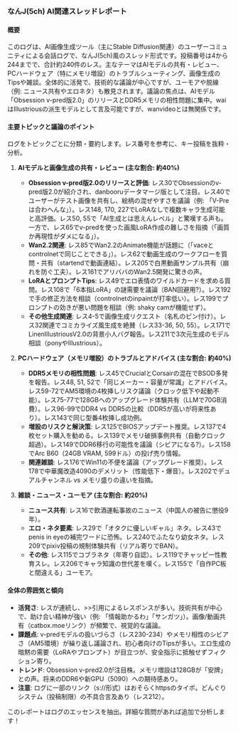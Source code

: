 ### なんJ(5ch) AI関連スレッドレポート

#### 概要
このログは、AI画像生成ツール（主にStable Diffusion関連）のユーザーコミュニティによる会話ログで、なんJ(5ch)風のスレッド形式です。投稿番号は4から244までで、合計約240件のレス。主なテーマはAIモデルの共有・レビュー、PCハードウェア（特にメモリ増設）のトラブルシューティング、画像生成のTipsや雑談。全体的に活発で、技術的な議論が中心ですが、ユーモアや脱線（例: ニュース共有やエロネタ）も散見されます。議論の焦点は、AIモデル「Obsession v-pred版2.0」のリリースとDDR5メモリの相性問題に集中。waiはIllustriousの派生モデルとして言及可能ですが、wanvideoとは無関係です。

#### 主要トピックと議論のポイント
ログをトピックごとに分類・要約します。レス番号を参考に、キー投稿を抜粋・分析。

1. **AIモデルと画像生成の共有・レビュー (主な割合: 約40%)**
   - **Obsession v-pred版2.0のリリースと評価**: レス30でObsessionのv-pred版2.0が紹介され、danbooruデータマージ版として注目。レス40でユーザーがテスト画像を共有し、絵柄の混ぜやすさを議論（例: 「V-Preは合わへんな」）。レス148, 170, 227でLoRAなしで複数キャラ生成可能と高評価。レス50, 55で「AI生成とは思えんレベル」と驚嘆する声も。一方で、レス65でv-predを使った画風LoRA作成の難しさを指摘（「画質か再現性がダメになる」）。
   - **Wan2.2関連**: レス85でWan2.2のAnimate機能が話題に（「vaceとcontrolnetで同じことできる」）。レス62で動画生成のワークフローを質問・共有（startendで動画連結）。レス205で白黒動画サンプル共有（崩れを防ぐ工夫）。レス161でアリババのWan2.5開発に驚きの声。
   - **LoRAとプロンプトTips**: レス49でエロ表情のワイルドカードを求める質問。レス108で「6本指LoRA」の謎需要を議論（BAN回避用?）。レス192で手の修正方法を相談（controlnetのinpaintが打率低い）。レス199でプロンプトの効きが悪い問題を相談（例: shaky camが機能せず）。
   - **その他生成関連**: レス4-5で画像生成リクエスト（名札のピン付け）。レス32関連でコミカライズ風生成を絶賛（レス33-36, 50, 55）。レス171でLinenIllustriousV2.0の背景小人バグ報告。レス211で3次元生成のモデル相談（ponyやIllustrious）。

2. **PCハードウェア（メモリ増設）のトラブルとアドバイス (主な割合: 約40%)**
   - **DDR5メモリの相性問題**: レス45でCrucialとCorsairの混在でBSOD多発を報告。レス48, 51, 52で「同じメーカー・容量が常識」とアドバイス。レス59-72でAM5環境の4枚挿しリスク議論（クロック低下や起動不能）。レス75-77で128GBへのアップグレード体験共有（LLMで70GB消費）。レス96-99でDDR4 vs DDR5の比較（DDR5が高いが将来性あり）。レス143で同じ型番4枚挿し成功例。
   - **増設のリスクと解決策**: レス125でBIOSアップデート推奨。レス137で4枚セット購入を勧める。レス139でメモリ破損事例共有（自動クロック超過）。レス149でDDR6移行の可能性を議論（シビアになる?）。レス158でArc B60（24GB VRAM, 599ドル）の投げ売り情報。
   - **関連雑談**: レス176でWin11の不便を議論（アップグレード推奨）。レス178で中華魔改造4090のデメリット（性能低下・爆音）。レス202でデュアルチャンネル vs メモリ盛りの違いを指摘。

3. **雑談・ニュース・ユーモア (主な割合: 約20%)**
   - **ニュース共有**: レス16で飲酒運転事故のニュース（中国人の被告に懲役9年）。
   - **エロ・ネタ要素**: レス29で「オタクに優しいギャル」ネタ。レス43でpenis in eyeの補完ワードに恐怖。レス240でふたなり幼女ネタ。レス209でpixiv投稿の規制体験共有（リアル寄りでBAN）。
   - **その他**: レス115でコブラネタ（年寄り自認）。レス119でチャッピー性教育スレ。レス206でキャラ知識の世代差を嘆く。レス155で「自作PC板と間違える」ユーモア。

#### 全体の雰囲気と傾向
- **活発さ**: レスが連続し、>>引用によるレスポンスが多い。技術共有が中心で、助け合い精神が強い（例: 「情報助かるわ」「サンガツ」）。画像/動画共有（catbox.moeリンク）が頻繁で、視覚的な議論。
- **課題点**: v-predモデルの扱いづらさ（レス230-234）やメモリ相性のシビアさ（AM5環境）が繰り返し議論され、初心者向けのTipsが多い。エロ生成の暗黙の需要（LoRAやプロンプト）が目立つが、安全指示に抵触せずフィクション寄り。
- **トレンド**: Obsession v-pred2.0が注目株。メモリ増設は128GBが「安牌」との声。将来のDDR6や新GPU（5090）への期待感あり。
- **注意**: ログに一部のリンク（s://形式）はおそらくhttpsのタイポ。どんぐりシステム（投稿制限）の不具合言及あり（レス212）。

このレポートはログのエッセンスを抽出。詳細な質問があれば追加で分析します！